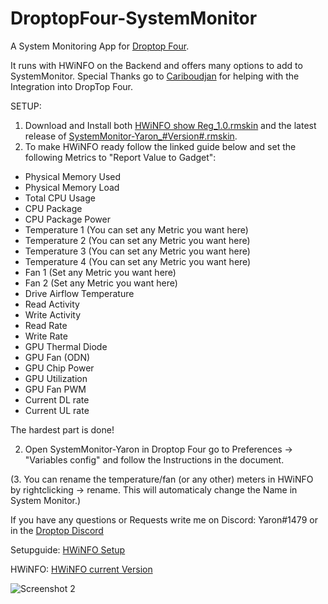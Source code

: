 
# DroptopFour-SystemMonitor
A System Monitoring App for [Droptop Four](https://github.com/Droptop-Four).

It runs with HWiNFO on the Backend and offers many options to add to SystemMonitor. 
Special Thanks go to [Cariboudjan](https://github.com/Cariboudjan)  for helping with the Integration into DropTop Four.


SETUP:
1. Download and Install both [HWiNFO show Reg_1.0.rmskin](https://github.com/Yaron2334/DroptopFour-SystemMonitor/blob/main/HWiNFO%20show%20Reg_1.0.rmskin) and the latest release of [SystemMonitor-Yaron_#Version#.rmskin](https://github.com/Yaron2334/DroptopFour-SystemMonitor/releases).
2. To make HWiNFO ready follow the linked guide below and set the following Metrics to "Report Value to Gadget":

- Physical Memory Used
- Physical Memory Load
- Total CPU Usage
- CPU Package
- CPU Package Power
- Temperature 1 (You can set any Metric you want here)
- Temperature 2 (You can set any Metric you want here)
- Temperature 3 (You can set any Metric you want here)
- Temperature 4 (You can set any Metric you want here)
- Fan 1 (Set any Metric you want here)
- Fan 2 (Set any Metric you want here)
- Drive Airflow Temperature
- Read Activity
- Write Activity
- Read Rate
- Write Rate
- GPU Thermal Diode
- GPU Fan (ODN)
- GPU Chip Power
- GPU Utilization
- GPU Fan PWM
- Current DL rate
- Current UL rate

The hardest part is done!

2. Open SystemMonitor-Yaron in Droptop Four go to Preferences -> "Variables config" and follow the Instructions in the document.

(3. You can rename the temperature/fan (or any other) meters in HWiNFO by rightclicking -> rename. This will automaticaly change the Name in System Monitor.)

If you have any questions or Requests write me on Discord: Yaron#1479 or in the [Droptop Discord](https://discord.com/invite/sr54GBHBxb)


Setupguide: [HWiNFO Setup](https://docs.rainmeter.net/tips/hwinfo/)

HWiNFO: [HWiNFO current Version](https://www.hwinfo.com/download/)


![Screenshot 2](https://user-images.githubusercontent.com/87992378/152316022-79a4fb2f-ee6e-4409-9a92-a751eedc8f8e.png)
